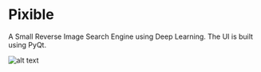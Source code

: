 # Pixible
A Small Reverse Image Search Engine using Deep Learning. The UI is built using PyQt. 

![alt text](https://github.com/saurabhcharde/Pixible/blob/master/sample.PNG)
